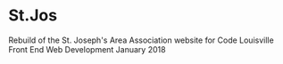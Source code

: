# St.Jos
Rebuild of the St. Joseph's Area Association website for Code Louisville Front End Web Development January 2018
